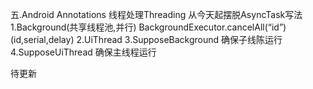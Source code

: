 五.Android Annotations 线程处理Threading
  从今天起摆脱AsyncTask写法
1.Background(共享线程池,并行)      BackgroundExecutor.cancelAll(“id”)
   (id,serial,delay)
2.UiThread
3.SupposeBackground  确保子线陈运行
4.SupposeUiThread    确保主线程运行

待更新
